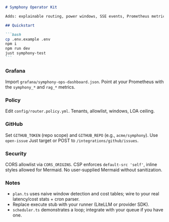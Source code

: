 ````md
# Symphony Operator Kit

Adds: explainable routing, power windows, SSE events, Prometheus metrics, RAG freshness, GitHub ticketing.

## Quickstart

```bash
cp .env.example .env
npm i
npm run dev
just symphony-test
```
````

### Grafana

Import `grafana/symphony-ops-dashboard.json`. Point at your Prometheus with the `symphony_*` and `rag_*` metrics.

### Policy

Edit `config/router.policy.yml`. Tenants, allowlist, windows, LOA ceiling.

### GitHub

Set `GITHUB_TOKEN` (repo scope) and `GITHUB_REPO` (e.g., `acme/symphony`). Use `open-issue` Just target or POST to `/integrations/github/issues`.

### Security

CORS allowlist via `CORS_ORIGINS`. CSP enforces `default-src 'self'`, inline styles allowed for Mermaid. No user-supplied Mermaid without sanitization.

### Notes

- `plan.ts` uses naive window detection and cost tables; wire to your real latency/cost stats + cron parser.
- Replace execute stub with your runner (LiteLLM or provider SDK).
- `scheduler.ts` demonstrates a loop; integrate with your queue if you have one.

```

```
